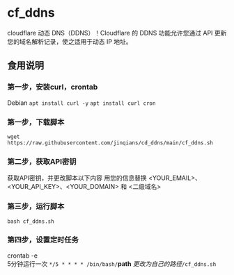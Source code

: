 # cf_ddns
cloudflare 动态 DNS（DDNS）！Cloudflare 的 DDNS 功能允许您通过 API 更新您的域名解析记录，使之适用于动态 IP 地址。

## 食用说明
### 第一步，安装curl，crontab
Debian
`apt install curl -y`
`apt install curl cron`
### 第一步，下载脚本
`wget https://raw.githubusercontent.com/jinqians/cd_ddns/main/cf_ddns.sh`
### 第二步，获取API密钥
获取API密钥，并更改脚本以下内容
用您的信息替换 <YOUR_EMAIL>、<YOUR_API_KEY>、<YOUR_DOMAIN> 和 <二级域名>
### 第三步，运行脚本
`bash cf_ddns.sh`
### 第四步，设置定时任务
crontab -e<br>
5分钟运行一次
`*/5 * * * * /bin/bash/`**path** *更改为自己的路径*`/cf_ddns.sh`
